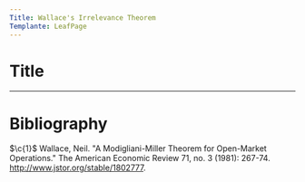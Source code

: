 ```yaml
---
Title: Wallace's Irrelevance Theorem
Templante: LeafPage
---
```


# Title

---

# Bibliography

$\c{1}$ Wallace, Neil. "A Modigliani-Miller Theorem for Open-Market Operations." The American Economic Review 71, no. 3 (1981): 267-74. http://www.jstor.org/stable/1802777.
